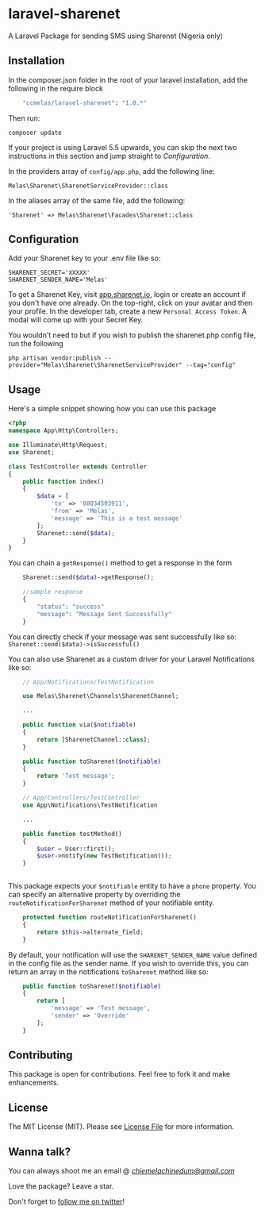 # laravel-sharenet

A Laravel Package for sending SMS using Sharenet (Nigeria only)

## Installation

In the composer.json folder in the root of your laravel installation, add the following in the require block
```BASH
    "ccmelas/laravel-sharenet": "1.0.*"
```

Then run:

```
composer update
```

If your project is using Laravel 5.5 upwards, you can skip the next two instructions in this section and jump straight to *Configuration*.

In the providers array of `config/app.php`, add the following line:
```
Melas\Sharenet\SharenetServiceProvider::class
```

In the aliases array of the same file, add the following:
```
'Sharenet' => Melas\Sharenet\Facades\Sharenet::class
```

## Configuration

Add your Sharenet key to your .env file like so:
```
SHARENET_SECRET='XXXXX'
SHARENET_SENDER_NAME='Melas'
```

To get a Sharenet Key, visit [app.sharenet.io]('http://app.sharenet.io'), login or create an account if you don't have one already. On the top-right, click on your avatar and then your profile. In the developer tab, create a new `Personal Access Token`. A modal will come up with your Secret Key.

You wouldn't need to but if you wish to publish the sharenet.php config file, run the following
```
php artisan vendor:publish --provider="Melas\Sharenet\SharenetServiceProvider" --tag="config"
```

## Usage

Here's a simple snippet showing how you can use this package

```PHP
<?php
namespace App\Http\Controllers;

use Illuminate\Http\Request;
use Sharenet;

class TestController extends Controller
{
    public function index()
    {
        $data = [
            'to' => '08034503911',
            'from' => 'Melas',
            'message' => 'This is a test message'
        ];
        Sharenet::send($data);
    }
}
```

You can chain a `getResponse()` method to get a response in the form
```PHP
    Sharenet::send($data)->getResponse();

    //sample response    
    {
        "status": "success"
        "message": "Message Sent Successfully"
    }
```

You can directly check if your message was sent successfully like so: 
`Sharenet::send($data)->isSuccessful()`


You can also use Sharenet as a custom driver for your Laravel Notifications like so:
```PHP
    // App/Notifications/TestNotification

    use Melas\Sharenet\Channels\SharenetChannel;

    ...

    public function via($notifiable)
    {
        return [SharenetChannel::class];
    }

    public function toSharenet($notifiable)
    {
        return 'Test message';
    } 

    // App/Controllers/TestController
    use App\Notifications\TestNotification

    ...

    public function testMethod()
    {
        $user = User::first();
        $user->notify(new TestNotification());
    }
    
```

This package expects your `$notifiable` entity to have a `phone` property. You can specify an alternative property by overriding the `routeNotificationForSharenet` method of your notifiable entity.

```PHP
    protected function routeNotificationForSharenet()
    {
        return $this->alternate_field;
    }
```

By default, your notification will use the `SHARENET_SENDER_NAME` value defined in the config file as the sender name. If you wish to override this, you can return an array in the notifications `toSharenet` method like so:

```PHP
    public function toSharenet($notifiable)
    {
        return [
            'message' => 'Test message',
            'sender' => 'Override'
        ];
    }
```
## Contributing

This package is open for contributions. Feel free to fork it and make enhancements.

## License

The MIT License (MIT). Please see [License File](LICENSE.md) for more information.

## Wanna talk?

You can always shoot me an email @ *chiemelachinedum@gmail.com*

Love  the package? Leave a star.

Don't forget to [follow me on twitter](https://twitter.com/ccmelas)!
